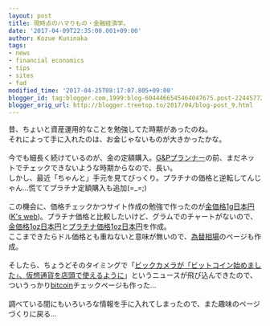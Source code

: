 ```yaml
---
layout: post
title: 現時点のハマりもの・金融経済学。
date: '2017-04-09T22:35:00.001+09:00'
author: Kozue Kuninaka
tags:
- news
- financial economics
- tips
- sites
- fad
modified_time: '2017-04-25T08:17:07.805+09:00'
blogger_id: tag:blogger.com,1999:blog-6044466545464047675.post-2244577225682909174
blogger_orig_url: http://blogger.treetop.to/2017/04/blog-post_9.html
---
```


昔、ちょいと資産運用的なことを勉強してた時期があったのね。<br />それによって手に入れたのは、お金じゃないものが大きかったかな。<br /><br />今でも細長く続けているのが、金の定額購入。<a href="https://gp.tanaka.jp/">G&amp;Pプランナー</a>の前、まだネットでチェックできないような時期からなので、長い。<br />しかし、最近「ちゃんと」手元を見てびっくり。プラチナの価格と逆転してんじゃん…慌ててプラチナ定額購入も追加(=_=;)<br /><br />この機会に、価格チェックかつサイト作成の勉強で作ったのが<a href="http://www.treetop.to/financial-economics/1g-gold-jpy">金価格1g日本円</a>(<a href="http://www.treetop.to/">K's web</a>)。プラチナ価格と比較したいけど、グラムでのチャートがないので、<a href="http://www.treetop.to/financial-economics/xaujpy">金価格1oz日本円</a>と<a href="http://www.treetop.to/financial-economics/xptjpy">プラチナ価格1oz日本円</a>を作成。<br />ここまできたらドル価格とも重ねないと意味が無いので、<a href="http://www.treetop.to/financial-economics/exchange-rate">為替相場</a>のページも作成。<br /><br />そしたら、ちょうどそのタイミングで「<a href="http://itpro.nikkeibp.co.jp/atcl/news/17/040701068/">ビックカメラが「ビットコイン始めました」、仮想通貨を店頭で使えるように</a>」というニュースが飛び込んできたので、ついうっかり<a href="http://www.treetop.to/financial-economics/bitcoin">bitcoin</a>チェックページも作った…<br /><br />調べている間にもいろいろな情報を手に入れてしまったので、また趣味のページづくりに戻る…